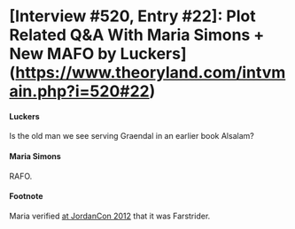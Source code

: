 # [Interview #520, Entry #22]: Plot Related Q&A With Maria Simons + New MAFO by Luckers](https://www.theoryland.com/intvmain.php?i=520#22)

#### Luckers

Is the old man we see serving Graendal in an earlier book Alsalam?

#### Maria Simons

RAFO.

#### Footnote

Maria verified
[at JordanCon 2012](http://www.theoryland.com/intvmain.php?i=754#4)
that it was Farstrider.

